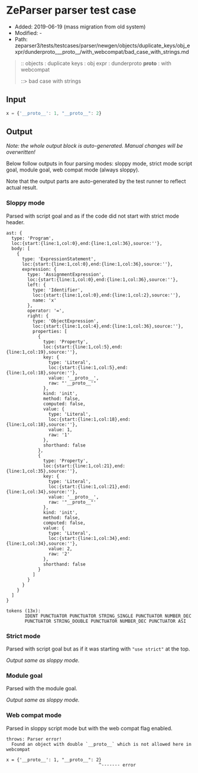 # ZeParser parser test case

- Added: 2019-06-19 (mass migration from old system)
- Modified: -
- Path: zeparser3/tests/testcases/parser/newgen/objects/duplicate_keys/obj_expr/dunderproto___proto__/with_webcompat/bad_case_with_strings.md

> :: objects : duplicate keys : obj expr : dunderproto __proto__ : with webcompat
>
> ::> bad case with strings

## Input

`````js
x = {'__proto__': 1, "__proto__": 2}
`````

## Output

_Note: the whole output block is auto-generated. Manual changes will be overwritten!_

Below follow outputs in four parsing modes: sloppy mode, strict mode script goal, module goal, web compat mode (always sloppy).

Note that the output parts are auto-generated by the test runner to reflect actual result.

### Sloppy mode

Parsed with script goal and as if the code did not start with strict mode header.

`````
ast: {
  type: 'Program',
  loc:{start:{line:1,col:0},end:{line:1,col:36},source:''},
  body: [
    {
      type: 'ExpressionStatement',
      loc:{start:{line:1,col:0},end:{line:1,col:36},source:''},
      expression: {
        type: 'AssignmentExpression',
        loc:{start:{line:1,col:0},end:{line:1,col:36},source:''},
        left: {
          type: 'Identifier',
          loc:{start:{line:1,col:0},end:{line:1,col:2},source:''},
          name: 'x'
        },
        operator: '=',
        right: {
          type: 'ObjectExpression',
          loc:{start:{line:1,col:4},end:{line:1,col:36},source:''},
          properties: [
            {
              type: 'Property',
              loc:{start:{line:1,col:5},end:{line:1,col:19},source:''},
              key: {
                type: 'Literal',
                loc:{start:{line:1,col:5},end:{line:1,col:18},source:''},
                value: '__proto__',
                raw: "'__proto__'"
              },
              kind: 'init',
              method: false,
              computed: false,
              value: {
                type: 'Literal',
                loc:{start:{line:1,col:18},end:{line:1,col:18},source:''},
                value: 1,
                raw: '1'
              },
              shorthand: false
            },
            {
              type: 'Property',
              loc:{start:{line:1,col:21},end:{line:1,col:35},source:''},
              key: {
                type: 'Literal',
                loc:{start:{line:1,col:21},end:{line:1,col:34},source:''},
                value: '__proto__',
                raw: '"__proto__"'
              },
              kind: 'init',
              method: false,
              computed: false,
              value: {
                type: 'Literal',
                loc:{start:{line:1,col:34},end:{line:1,col:34},source:''},
                value: 2,
                raw: '2'
              },
              shorthand: false
            }
          ]
        }
      }
    }
  ]
}

tokens (13x):
       IDENT PUNCTUATOR PUNCTUATOR STRING_SINGLE PUNCTUATOR NUMBER_DEC
       PUNCTUATOR STRING_DOUBLE PUNCTUATOR NUMBER_DEC PUNCTUATOR ASI
`````

### Strict mode

Parsed with script goal but as if it was starting with `"use strict"` at the top.

_Output same as sloppy mode._

### Module goal

Parsed with the module goal.

_Output same as sloppy mode._

### Web compat mode

Parsed in sloppy script mode but with the web compat flag enabled.

`````
throws: Parser error!
  Found an object with double `__proto__` which is not allowed here in webcompat

x = {'__proto__': 1, "__proto__": 2}
                                   ^------- error
`````

